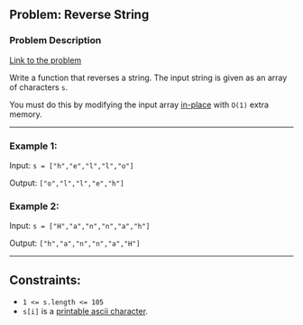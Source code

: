 ## Problem: Reverse String

### Problem Description
[Link to the problem](https://leetcode.com/explore/featured/card/top-interview-questions-easy/127/strings/879/)

Write a function that reverses a string. The input string is given as an array of characters `s`.

You must do this by modifying the input array [in-place](https://en.wikipedia.org/wiki/In-place_algorithm) with `O(1)` extra memory.

---

### Example 1:

Input: `s = ["h","e","l","l","o"]`

Output: `["o","l","l","e","h"]`

### Example 2:

Input: `s = ["H","a","n","n","a","h"]`

Output: `["h","a","n","n","a","H"]`

---

## Constraints:

 - `1 <= s.length <= 105`
 - `s[i]` is a [printable ascii character](https://en.wikipedia.org/wiki/ASCII#Printable_characters).
